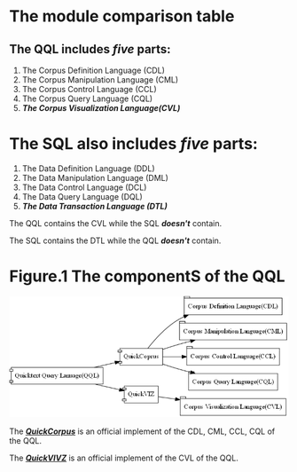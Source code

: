# The module comparison table

## The QQL includes ***five*** parts:

1. The Corpus Definition Language (CDL)
2. The Corpus Manipulation Language (CML)
3. The Corpus Control Language (CCL)
4. The Corpus Query Language (CQL)
5. ***The Corpus Visualization Language(CVL)***

# The SQL also includes ***five*** parts:

1. The Data Definition Language (DDL)
2. The Data Manipulation Language (DML)
3. The Data Control Language (DCL)
4. The Data Query Language (DQL)
5. ***The Data Transaction Language (DTL)***

The QQL contains the CVL while the SQL ***doesn't*** contain.

The SQL contains the DTL while the QQL ***doesn't*** contain.

# Figure.1 The componentS of the QQL

![The components of the QQL](../images/QQLComponent.png)

The [***QuickCorpus***](http://www.quickcorpus.org/) is an official implement of the CDL, CML, CCL, CQL of the QQL.

The [***QuickVIVZ***](http://www.quickviz.org/) is an official implement of the CVL of the QQL.




